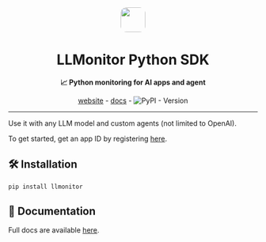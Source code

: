 <div align="center">

<img src="https://llmonitor.com/logo.png" style='border-radius: 12px;' width="50"/> 
<h1>LLMonitor Python SDK</h1>

**📈 Python monitoring for AI apps and agent**

[website](https://llmonitor.com) - [docs](https://llmonitor.com/docs/py/) - ![PyPI - Version](https://img.shields.io/pypi/v/llmonitor)

---

</div>

Use it with any LLM model and custom agents (not limited to OpenAI).

To get started, get an app ID by registering [here](https://llmonitor.com).

## 🛠️ Installation

```bash
pip install llmonitor
```

## 📖 Documentation

Full docs are available [here](https://llmonitor.com/docs/py).
